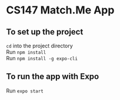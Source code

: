 # CS147 Match.Me App

## To set up the project

`cd` into the project directory  
Run `npm install`  
Run `npm install -g expo-cli`  

## To run the app with Expo

Run `expo start`  
